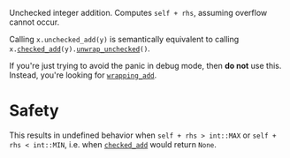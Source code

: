 Unchecked integer addition. Computes `self + rhs`,
assuming overflow cannot occur.

Calling `x.unchecked_add(y)` is semantically equivalent to calling
`x.`[`checked_add`]`(y).`[`unwrap_unchecked`]`()`.

If you're just trying to avoid the panic in debug mode, then **do not** use
this. Instead, you're looking for [`wrapping_add`].

# Safety

This results in undefined behavior when `self + rhs > int::MAX` or
`self + rhs < int::MIN`, i.e. when [`checked_add`] would return `None`.

[`checked_add`]: Self::checked_add
[`wrapping_add`]: Self::wrapping_add
[`unwrap_unchecked`]: Option::unwrap_unchecked
